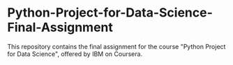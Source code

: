 # Python-Project-for-Data-Science-Final-Assignment
This repository contains the final assignment for the course "Python Project for Data Science", offered by IBM on Coursera.
